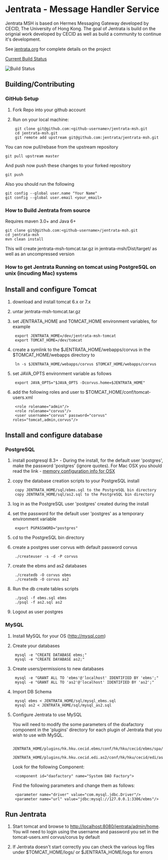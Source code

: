 # Jentrata - Message Handler Service

Jentrata MSH is based on Hermes Messaging Gateway developed by CECID, The University of Hong Kong. The goal of Jentrata is build on the orignial work developed by CECID as well as build a community to continue it's development.

See [jentrata.org](http://jentrata.org) for complete details on the project

[Current Build Status](https://jentrata.ci.cloudbees.com/job/jentrata-msh-master/lastBuild)

![Build Status](https://jentrata.ci.cloudbees.com/job/jentrata-msh-master/lastBuild/buildStatus)

## Building/Contributing

### GitHub Setup
1. Fork Repo into your github account
2. Run on your local machine:

		git clone git@github.com:<github-username>/jentrata-msh.git
		cd jentrata-msh.git
		git remote add upstream git@github.com:jentrata/jentrata-msh.git

You can now pull/rebase from the upstream repository

	git pull upstream master
	
And push now push these changes to your forked repository

	git push
	
Also you should run the following

    git config --global user.name "Your Name"
    git config --global user.email <your_email>

### How to Build Jentrata from source
Requires maven 3.0+  and Java 6+
	
	git clone git@github.com:<github-username>/jentrata-msh.git
	cd jentrata-msh
	mvn clean install
	
This will create jentrata-msh-tomcat.tar.gz in jentrata-msh/Dist/target/ as well as an uncompressed version

### How to get Jentrata Running on tomcat using PostgreSQL on unix (incuding Mac) systems

## Install and configure Tomcat

1. download and install tomcat 6.x or 7.x
2. untar jentrata-msh-tomcat.tar.gz
3. set JENTRATA_HOME and TOMCAT_HOME environment variables, for example

		export JENTRATA_HOME=/dev/jentrata-msh-tomcat
		export TOMCAT_HOME=/dev/tomcat
		
3. create a symlink to the $JENTRATA_HOME/webapps/corvus in the $TOMCAT_HOME/webapps directory to

		ln -s $JENTRATA_HOME/webapps/corvus $TOMCAT_HOME/webapps/corvus

4. set JAVA_OPTS environment variable as follows

		export JAVA_OPTS="$JAVA_OPTS -Dcorvus.home=$JENTRATA_HOME"

5. add the following roles and user to $TOMCAT_HOME/conf/tomcat-users.xml

		<role rolename="admin"/>
		<role rolename="corvus"/>
		<user username="corvus" password="corvus" roles="tomcat,admin,corvus"/>

## Install and configure database

### PostgreSQL

1. install postgresql 8.3+ - During the install, for the default user 'postgres', make the password 'postgres' (ignore quotes). For Mac OSX you should read the link - [memory configuration info for OSX](http://support.bitrock.com/article/postgresql-cannot-allocate-memory-on-mac-os-x)

2. copy the database creation scripts to your PostgreSQL install

		copy JENTRATA_HOME/sql/ebms.sql to the PostgreSQL bin directory
		copy JENTRATA_HOME/sql/as2.sql to the PostgreSQL bin directory

3. log in as the PostgreSQL user 'postgres' created during the install

4. set the password for the default user 'postgres' as a temporary environment variable

		export PGPASSWORD="postgres"

5. cd to the PostgreSQL bin directory

6. create a postgres user corvus with default password corvus

		./createuser -s -d -P corvus
		
7. create the ebms and as2 databases

		./createdb -O corvus ebms
		./createdb -O corvus as2
		
8. Run the db create tables scripts

		./psql -f ebms.sql ebms
		./psql -f as2.sql as2

9. Logout as user postgres

### MySQL

1. Install MySQL for your OS (http://mysql.com)

2. Create your databases

		mysql -e "CREATE DATABASE ebms;"
		mysql -e "CREATE DAYABASE as2;"

3. Create users/permissions to new databases

		mysql -e "GRANT ALL TO 'ebms'@'localhost' IDENTIFIED BY 'ebms';"
		mysql -e "GRANT ALL TO 'as2'@'localhost' IDENTIFIED BY 'as2';"

4. Import DB Schema

		mysql ebms < JENTRATA_HOME/sql/mysql_ebms.sql
		mysql as2 < JENTRATA_HOME/sql/mysql_as2.sql

5. Configure Jentrata to use MySQL

	You will need to modify the some parameters of the doafactory component in the 'plugins' directory for each plugin of Jentrata that you wish to use with MySQL.
    
		JENTRATA_HOME/plugins/hk.hku.cecid.ebms/conf/hk/hku/cecid/ebms/spa/conf/ebms.module.xml
		JENTRATA_HOME/plugins/hk.hku.cecid.edi.as2/conf/hk/hku/cecid/edi/as2/conf/as2.module.core.xml

	Look for the following Component:
        
		<component id="daofactory" name="System DAO Factory">

	Find the following parameters and change them as follows:

		<parameter name="driver" value="com.mysql.jdbc.Driver"/>
		<parameter name="url" value="jdbc:mysql://127.0.0.1:3306/ebms"/>

## Run Jentrata

1. Start tomcat and browse to [http://localhost:8080/jentrata/admin/home](http://localhost:8080/jentrata/admin/home). You will need to login using the username and password you set in the tomcat-users.xml corvus/corus by default

2. If Jentrata doesn't start correctly you can check the various log files under $TOMCAT_HOME/logs/ or $JENTRATA_HOME/logs for errors
